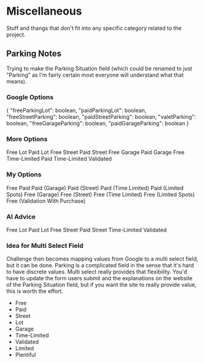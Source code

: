 
# Miscellaneous

Stuff and thangs that don't fit into any specific category related to the project.

## Parking Notes

Trying to make the Parking Situation field (which could be renamed to just "Parking" as I'm fairly certain most everyone will understand what that means).

### Google Options

{
  "freeParkingLot": boolean,
  "paidParkingLot": boolean,
  "freeStreetParking": boolean,
  "paidStreetParking": boolean,
  "valetParking": boolean,
  "freeGarageParking": boolean,
  "paidGarageParking": boolean
}

### More Options

Free Lot
Paid Lot
Free Street
Paid Street
Free Garage
Paid Garage
Free Time-Limited
Paid Time-Limited
Validated

### My Options

Free
Paid
Paid (Garage)
Paid (Street)
Paid (Time Limited)
Paid (Limited Spots)
Free (Garage)
Free (Street)
Free (Time Limited)
Free (Limited Spots)
Free (Validation With Purchase)

### AI Advice

Free Lot
Paid Lot
Free Street
Paid Street
Time-Limited
Validated

### Idea for Multi Select Field

Challenge then becomes mapping values from Google to a multi select field, but it can be done. Parking is a complicated field in the sense that it's hard to have discrete values. Multi select really provides that flexibility. You'd have to update the form users submit and the explanations on the website of the Parking Situation field, but if you want the site to really provide value, this is worth the effort.

- Free
- Paid
- Street
- Lot
- Garage
- Time-Limited
- Validated
- Limited
- Plentiful
